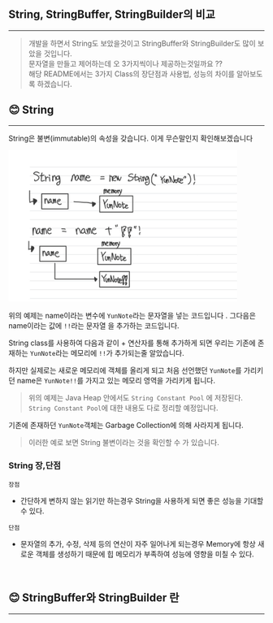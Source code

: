 ## String, StringBuffer, StringBuilder의 비교 

---

>개발을 하면서 String도 보았을것이고 StringBuffer와 StringBuilder도 많이 보았을 것입니다.<br>
>문자열을 만들고 제어하는데 오 3가지씩이나 제공하는것일까요 ??<br>
>해당 README에서는 3가지 Class의 장단점과 사용법, 성능의 차이를 알아보도록 하겠습니다.<br>


## 😊 String 

---

String은 불변(immutable)의 속성을 갖습니다. 이게 무슨말인지 확인해보겠습니다

<img src="./String_sample.jpg" alt="" width="450" />

위의 예제는 name이라는 변수에 `YunNote`라는 문자열을 넣는 코드입니다 .
그다음은 name이라는 값에 `!!`라는 문자열 을 추가하는 코드입니다. 

String class를 사용하여 다음과 같이 + 연산자를 통해 추가하게 되면 우리는 기존에 존재하는 `YunNote`라는 메모리에 `!!`가 추가되는줄 알았습니다.

하지만 실제로는 새로운 메모리에 객체를 올리게 되고 처음 선언했던 `YunNote`를 가리키던 name은 `YunNote!!`를 가지고 있는 메모리 영역을 가리키게 됩니다.<br>
>위의 예제는 Java Heap 안에서도 `String Constant Pool` 에 저장된다. `String Constant Pool`에 대한 내용도 다로 정리할 예정입니다.

기존에 존재하던 `YunNote`객체는 Garbage Collection에 의해 사라지게 됩니다.

> 이러한 예로 보면 String 불변이라는 것을 확인할 수 가  있습니다.

### String 장,단점

`장점 `
 - 간단하게 변하지 않는 읽기만 하는경우 String을 사용하게 되면 좋은 성능을 기대할 수 있다.

`단점`
 - 문자열의 추가, 수정, 삭제 등의 연산이 자주 일어나게 되는경우 Memory에 항상 새로운 객체를 생성하기 때문에 힙 메모리가 부족하여 성능에 영향을 미칠 수 있다.


<br>

## 😊 StringBuffer와 StringBuilder 란 

---


